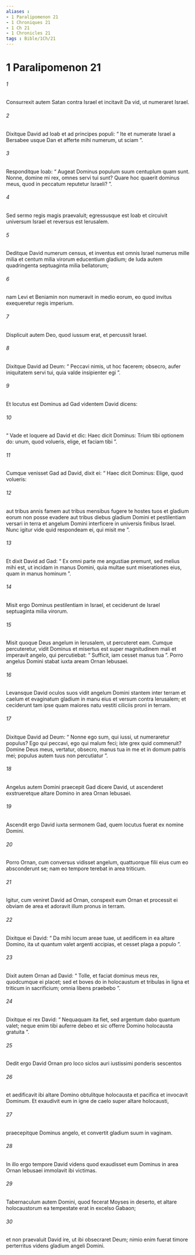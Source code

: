 ```yaml
---
aliases : 
- 1 Paralipomenon 21
- 1 Chroniques 21
- 1 Ch 21
- 1 Chronicles 21
tags : Bible/1Ch/21
---
```


# 1 Paralipomenon 21

###### 1
Consurrexit autem Satan contra Israel et incitavit Da vid, ut numeraret Israel. 
###### 2
Dixitque David ad Ioab et ad principes populi: “ Ite et numerate Israel a Bersabee usque Dan et afferte mihi numerum, ut sciam ”. 
###### 3
Responditque Ioab: “ Augeat Dominus populum suum centuplum quam sunt. Nonne, domine mi rex, omnes servi tui sunt? Quare hoc quaerit dominus meus, quod in peccatum reputetur Israeli? ”. 
###### 4
Sed sermo regis magis praevaluit; egressusque est Ioab et circuivit universum Israel et reversus est Ierusalem.
###### 5
Deditque David numerum census, et inventus est omnis Israel numerus mille milia et centum milia virorum educentium gladium; de Iuda autem quadringenta septuaginta milia bellatorum; 
###### 6
nam Levi et Beniamin non numeravit in medio eorum, eo quod invitus exequeretur regis imperium. 
###### 7
Displicuit autem Deo, quod iussum erat, et percussit Israel.
###### 8
Dixitque David ad Deum: “ Peccavi nimis, ut hoc facerem; obsecro, aufer iniquitatem servi tui, quia valde insipienter egi ”. 
###### 9
Et locutus est Dominus ad Gad videntem David dicens: 
###### 10
“ Vade et loquere ad David et dic: Haec dicit Dominus: Trium tibi optionem do: unum, quod volueris, elige, et faciam tibi ”. 
###### 11
Cumque venisset Gad ad David, dixit ei: “ Haec dicit Dominus: Elige, quod volueris: 
###### 12
aut tribus annis famem aut tribus mensibus fugere te hostes tuos et gladium eorum non posse evadere aut tribus diebus gladium Domini et pestilentiam versari in terra et angelum Domini interficere in universis finibus Israel. Nunc igitur vide quid respondeam ei, qui misit me ”.
###### 13
Et dixit David ad Gad: “ Ex omni parte me angustiae premunt, sed melius mihi est, ut incidam in manus Domini, quia multae sunt miserationes eius, quam in manus hominum ”.
###### 14
Misit ergo Dominus pestilentiam in Israel, et ceciderunt de Israel septuaginta milia virorum. 
###### 15
Misit quoque Deus angelum in Ierusalem, ut percuteret eam. Cumque percuteretur, vidit Dominus et misertus est super magnitudinem mali et imperavit angelo, qui percutiebat: “ Sufficit, iam cesset manus tua ”. Porro angelus Domini stabat iuxta aream Ornan Iebusaei. 
###### 16
Levansque David oculos suos vidit angelum Domini stantem inter terram et caelum et evaginatum gladium in manu eius et versum contra Ierusalem; et ceciderunt tam ipse quam maiores natu vestiti ciliciis proni in terram. 
###### 17
Dixitque David ad Deum: “ Nonne ego sum, qui iussi, ut numeraretur populus? Ego qui peccavi, ego qui malum feci; iste grex quid commeruit? Domine Deus meus, vertatur, obsecro, manus tua in me et in domum patris mei; populus autem tuus non percutiatur ”. 
###### 18
Angelus autem Domini praecepit Gad dicere David, ut ascenderet exstrueretque altare Domino in area Ornan Iebusaei. 
###### 19
Ascendit ergo David iuxta sermonem Gad, quem locutus fuerat ex nomine Domini. 
###### 20
Porro Ornan, cum conversus vidisset angelum, quattuorque filii eius cum eo absconderunt se; nam eo tempore terebat in area triticum. 
###### 21
Igitur, cum veniret David ad Ornan, conspexit eum Ornan et processit ei obviam de area et adoravit illum pronus in terram. 
###### 22
Dixitque ei David: “ Da mihi locum areae tuae, ut aedificem in ea altare Domino, ita ut quantum valet argenti accipias, et cesset plaga a populo ”. 
###### 23
Dixit autem Ornan ad David: “ Tolle, et faciat dominus meus rex, quodcumque ei placet; sed et boves do in holocaustum et tribulas in ligna et triticum in sacrificium; omnia libens praebebo ”. 
###### 24
Dixitque ei rex David: “ Nequaquam ita fiet, sed argentum dabo quantum valet; neque enim tibi auferre debeo et sic offerre Domino holocausta gratuita ”.
###### 25
Dedit ergo David Ornan pro loco siclos auri iustissimi ponderis sescentos 
###### 26
et aedificavit ibi altare Domino obtulitque holocausta et pacifica et invocavit Dominum. Et exaudivit eum in igne de caelo super altare holocausti, 
###### 27
praecepitque Dominus angelo, et convertit gladium suum in vaginam.
###### 28
In illo ergo tempore David videns quod exaudisset eum Dominus in area Ornan Iebusaei immolavit ibi victimas. 
###### 29
Tabernaculum autem Domini, quod fecerat Moyses in deserto, et altare holocaustorum ea tempestate erat in excelso Gabaon; 
###### 30
et non praevaluit David ire, ut ibi obsecraret Deum; nimio enim fuerat timore perterritus videns gladium angeli Domini.
